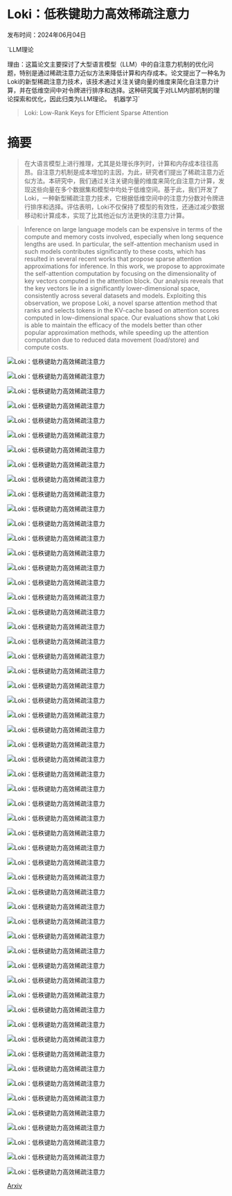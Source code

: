 # Loki：低秩键助力高效稀疏注意力

发布时间：2024年06月04日

`LLM理论

理由：这篇论文主要探讨了大型语言模型（LLM）中的自注意力机制的优化问题，特别是通过稀疏注意力近似方法来降低计算和内存成本。论文提出了一种名为Loki的新型稀疏注意力技术，该技术通过关注关键向量的维度来简化自注意力计算，并在低维空间中对令牌进行排序和选择。这种研究属于对LLM内部机制的理论探索和优化，因此归类为LLM理论。` `机器学习`

> Loki: Low-Rank Keys for Efficient Sparse Attention

# 摘要

> 在大语言模型上进行推理，尤其是处理长序列时，计算和内存成本往往高昂。自注意力机制是成本增加的主因，为此，研究者们提出了稀疏注意力近似方法。本研究中，我们通过关注关键向量的维度来简化自注意力计算，发现这些向量在多个数据集和模型中均处于低维空间。基于此，我们开发了Loki，一种新型稀疏注意力技术，它根据低维空间中的注意力分数对令牌进行排序和选择。评估表明，Loki不仅保持了模型的有效性，还通过减少数据移动和计算成本，实现了比其他近似方法更快的注意力计算。

> Inference on large language models can be expensive in terms of the compute and memory costs involved, especially when long sequence lengths are used. In particular, the self-attention mechanism used in such models contributes significantly to these costs, which has resulted in several recent works that propose sparse attention approximations for inference. In this work, we propose to approximate the self-attention computation by focusing on the dimensionality of key vectors computed in the attention block. Our analysis reveals that the key vectors lie in a significantly lower-dimensional space, consistently across several datasets and models. Exploiting this observation, we propose Loki, a novel sparse attention method that ranks and selects tokens in the KV-cache based on attention scores computed in low-dimensional space. Our evaluations show that Loki is able to maintain the efficacy of the models better than other popular approximation methods, while speeding up the attention computation due to reduced data movement (load/store) and compute costs.

![Loki：低秩键助力高效稀疏注意力](../../../paper_images/2406.02542/x1.png)

![Loki：低秩键助力高效稀疏注意力](../../../paper_images/2406.02542/x2.png)

![Loki：低秩键助力高效稀疏注意力](../../../paper_images/2406.02542/x3.png)

![Loki：低秩键助力高效稀疏注意力](../../../paper_images/2406.02542/x4.png)

![Loki：低秩键助力高效稀疏注意力](../../../paper_images/2406.02542/x5.png)

![Loki：低秩键助力高效稀疏注意力](../../../paper_images/2406.02542/x6.png)

![Loki：低秩键助力高效稀疏注意力](../../../paper_images/2406.02542/x7.png)

![Loki：低秩键助力高效稀疏注意力](../../../paper_images/2406.02542/x8.png)

![Loki：低秩键助力高效稀疏注意力](../../../paper_images/2406.02542/x9.png)

![Loki：低秩键助力高效稀疏注意力](../../../paper_images/2406.02542/x10.png)

![Loki：低秩键助力高效稀疏注意力](../../../paper_images/2406.02542/x11.png)

![Loki：低秩键助力高效稀疏注意力](../../../paper_images/2406.02542/x12.png)

![Loki：低秩键助力高效稀疏注意力](../../../paper_images/2406.02542/x13.png)

![Loki：低秩键助力高效稀疏注意力](../../../paper_images/2406.02542/x14.png)

![Loki：低秩键助力高效稀疏注意力](../../../paper_images/2406.02542/x15.png)

![Loki：低秩键助力高效稀疏注意力](../../../paper_images/2406.02542/x16.png)

![Loki：低秩键助力高效稀疏注意力](../../../paper_images/2406.02542/x17.png)

![Loki：低秩键助力高效稀疏注意力](../../../paper_images/2406.02542/x18.png)

![Loki：低秩键助力高效稀疏注意力](../../../paper_images/2406.02542/x19.png)

![Loki：低秩键助力高效稀疏注意力](../../../paper_images/2406.02542/x20.png)

![Loki：低秩键助力高效稀疏注意力](../../../paper_images/2406.02542/x21.png)

![Loki：低秩键助力高效稀疏注意力](../../../paper_images/2406.02542/x22.png)

![Loki：低秩键助力高效稀疏注意力](../../../paper_images/2406.02542/x23.png)

![Loki：低秩键助力高效稀疏注意力](../../../paper_images/2406.02542/x24.png)

![Loki：低秩键助力高效稀疏注意力](../../../paper_images/2406.02542/x25.png)

![Loki：低秩键助力高效稀疏注意力](../../../paper_images/2406.02542/x26.png)

![Loki：低秩键助力高效稀疏注意力](../../../paper_images/2406.02542/x27.png)

![Loki：低秩键助力高效稀疏注意力](../../../paper_images/2406.02542/x28.png)

![Loki：低秩键助力高效稀疏注意力](../../../paper_images/2406.02542/x29.png)

![Loki：低秩键助力高效稀疏注意力](../../../paper_images/2406.02542/x30.png)

![Loki：低秩键助力高效稀疏注意力](../../../paper_images/2406.02542/x31.png)

![Loki：低秩键助力高效稀疏注意力](../../../paper_images/2406.02542/x32.png)

![Loki：低秩键助力高效稀疏注意力](../../../paper_images/2406.02542/x33.png)

![Loki：低秩键助力高效稀疏注意力](../../../paper_images/2406.02542/x34.png)

![Loki：低秩键助力高效稀疏注意力](../../../paper_images/2406.02542/x35.png)

![Loki：低秩键助力高效稀疏注意力](../../../paper_images/2406.02542/x36.png)

![Loki：低秩键助力高效稀疏注意力](../../../paper_images/2406.02542/x37.png)

![Loki：低秩键助力高效稀疏注意力](../../../paper_images/2406.02542/x38.png)

![Loki：低秩键助力高效稀疏注意力](../../../paper_images/2406.02542/x39.png)

![Loki：低秩键助力高效稀疏注意力](../../../paper_images/2406.02542/x40.png)

![Loki：低秩键助力高效稀疏注意力](../../../paper_images/2406.02542/x41.png)

![Loki：低秩键助力高效稀疏注意力](../../../paper_images/2406.02542/x42.png)

![Loki：低秩键助力高效稀疏注意力](../../../paper_images/2406.02542/x43.png)

![Loki：低秩键助力高效稀疏注意力](../../../paper_images/2406.02542/x44.png)

![Loki：低秩键助力高效稀疏注意力](../../../paper_images/2406.02542/x45.png)

![Loki：低秩键助力高效稀疏注意力](../../../paper_images/2406.02542/x46.png)

![Loki：低秩键助力高效稀疏注意力](../../../paper_images/2406.02542/x47.png)

![Loki：低秩键助力高效稀疏注意力](../../../paper_images/2406.02542/x48.png)

![Loki：低秩键助力高效稀疏注意力](../../../paper_images/2406.02542/x49.png)

![Loki：低秩键助力高效稀疏注意力](../../../paper_images/2406.02542/x50.png)

![Loki：低秩键助力高效稀疏注意力](../../../paper_images/2406.02542/x51.png)

![Loki：低秩键助力高效稀疏注意力](../../../paper_images/2406.02542/x52.png)

![Loki：低秩键助力高效稀疏注意力](../../../paper_images/2406.02542/x53.png)

![Loki：低秩键助力高效稀疏注意力](../../../paper_images/2406.02542/x54.png)

![Loki：低秩键助力高效稀疏注意力](../../../paper_images/2406.02542/x55.png)

![Loki：低秩键助力高效稀疏注意力](../../../paper_images/2406.02542/x56.png)

[Arxiv](https://arxiv.org/abs/2406.02542)